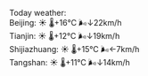 Today weather:  
Beijing: ☀️   🌡️+16°C 🌬️↓22km/h  
Tianjin: ☀️   🌡️+12°C 🌬️↓19km/h  
Shijiazhuang: ☀️   🌡️+15°C 🌬️←7km/h  
Tangshan: ☀️   🌡️+11°C 🌬️↓14km/h  
